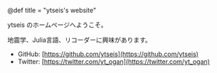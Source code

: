 @def title = "ytseis's website"

ytseis のホームページへようこそ。

地震学、Julia言語、リコーダーに興味があります。

- GitHub: [https://github.com/ytseis](https://github.com/ytseis)
- Twitter: [https://twitter.com/yt_ogan](https://twitter.com/yt_ogan)
